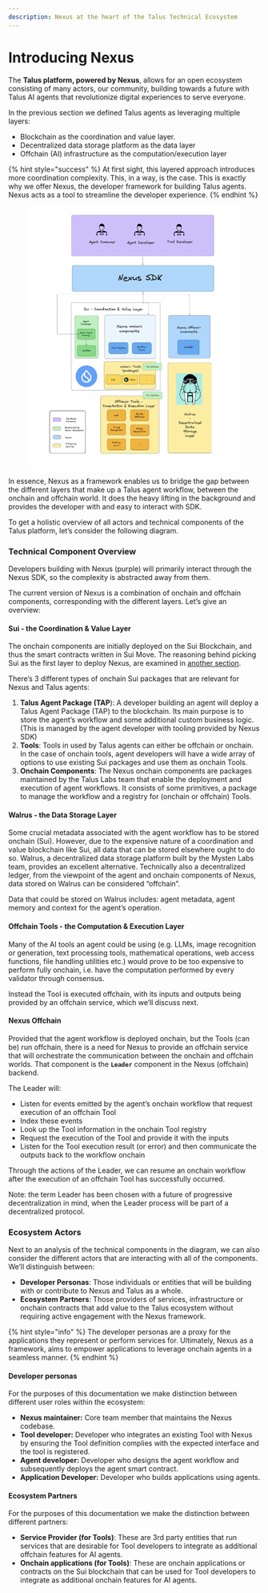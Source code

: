 ```yaml
---
description: Nexus at the heart of the Talus Technical Ecosystem
---
```


# Introducing Nexus

The **Talus platform, powered by Nexus**, allows for an open ecosystem consisting of many actors, our community, building towards a future with Talus AI agents that revolutionize digital experiences to serve everyone.

In the previous section we defined Talus agents as leveraging multiple layers:

* Blockchain as the coordination and value layer.
* Decentralized data storage platform as the data layer
* Offchain (AI) infrastructure as the computation/execution layer

{% hint style="success" %}
At first sight, this layered approach introduces more coordination complexity. This, in a way, is the case. This is exactly why we offer Nexus, the developer framework for building Talus agents. Nexus acts as a tool to streamline the developer experience.
{% endhint %}

<figure><img src="../.gitbook/assets/nexus-arch.png" alt=""><figcaption></figcaption></figure>



In essence, Nexus as a framework enables us to bridge the gap between the different layers that make up a Talus agent workflow, between the onchain and offchain world. It does the heavy lifting in the background and provides the developer with and easy to interact with SDK.

To get a holistic overview of all actors and technical components of the Talus platform, let’s consider the following diagram.

### Technical Component Overview

Developers building with Nexus (purple) will primarily interact through the Nexus SDK, so the complexity is abstracted away from them.

The current version of Nexus is a combination of onchain and offchain components, corresponding with the different layers. Let’s give an overview:

#### Sui - the Coordination & Value Layer

The onchain components are initially deployed on the Sui Blockchain, and thus the smart contracts written in Sui Move. The reasoning behind picking Sui as the first layer to deploy Nexus, are examined in [another section](../why-sui-move.md).

There’s 3 different types of onchain Sui packages that are relevant for Nexus and Talus agents:

1. **Talus Agent Package (TAP**): A developer building an agent will deploy a Talus Agent Package (TAP) to the blockchain. Its main purpose is to store the agent’s workflow and some additional custom business logic. (This is managed by the agent developer with tooling provided by Nexus SDK)
2. **Tools**: Tools in used by Talus agents can either be offchain or onchain. In the case of onchain tools, agent developers will have a wide array of options to use existing Sui packages and use them as onchain Tools.
3. **Onchain Components**: The Nexus onchain components are packages maintained by the Talus Labs team that enable the deployment and execution of agent workflows. It consists of some primitives, a package to manage the workflow and a registry for (onchain or offchain) Tools.

#### Walrus - the Data Storage Layer

Some crucial metadata associated with the agent workflow has to be stored onchain (Sui). However, due to the expensive nature of a coordination and value blockchain like Sui, all data that can be stored elsewhere ought to do so. Walrus, a decentralized data storage platform built by the Mysten Labs team, provides an excellent alternative. Technically also a decentralized ledger, from the viewpoint of the agent and onchain components of Nexus, data stored on Walrus can be considered “offchain”.

Data that could be stored on Walrus includes: agent metadata, agent memory and context for the agent’s operation.

#### Offchain Tools - the Computation & Execution Layer

Many of the AI tools an agent could be using (e.g. LLMs, image recognition or generation, text processing tools, mathematical operations, web access functions, file handling utilities etc.) would prove to be too expensive to perform fully onchain, i.e. have the computation performed by every validator through consensus.

Instead the Tool is executed offchain, with its inputs and outputs being provided by an offchain service, which we’ll discuss next.

#### Nexus Offchain

Provided that the agent workflow is deployed onchain, but the Tools (can be) run offchain, there is a need for Nexus to provide an offchain service that will orchestrate the communication between the onchain and offchain worlds. That component is the **`Leader`** component in the Nexus (offchain) backend.

The Leader will:

* Listen for events emitted by the agent’s onchain workflow that request execution of an offchain Tool
* Index these events
* Look up the Tool information in the onchain Tool registry
* Request the execution of the Tool and provide it with the inputs
* Listen for the Tool execution result (or error) and then communicate the outputs back to the workflow onchain

Through the actions of the Leader, we can resume an onchain workflow after the execution of an offchain Tool has successfully occurred.

Note: the term Leader has been chosen with a future of progressive decentralization in mind, when the Leader process will be part of a decentralized protocol.

### Ecosystem Actors

Next to an analysis of the technical components in the diagram, we can also consider the different actors that are interacting with all of the components. We’ll distinguish between:

* **Developer Personas**: Those individuals or entities that will be building with or contribute to Nexus and Talus as a whole.
* **Ecosystem Partners**: Those providers of services, infrastructure or onchain contracts that add value to the Talus ecosystem without requiring active engagement with the Nexus framework.

{% hint style="info" %}
The developer personas are a proxy for the applications they represent or perform services for. Ultimately, Nexus as a framework, aims to empower applications to leverage onchain agents in a seamless manner.
{% endhint %}

#### Developer personas

For the purposes of this documentation we make distinction between different user roles within the ecosystem:

* **Nexus maintainer:** Core team member that maintains the Nexus codebase.
* **Tool developer:** Developer who integrates an existing Tool with Nexus by ensuring the Tool definition complies with the expected interface and the tool is registered.
* **Agent developer:** Developer who designs the agent workflow and subsequently deploys the agent smart contract.
* **Application Developer:** Developer who builds applications using agents.

#### Ecosystem Partners

For the purposes of this documentation we make the distinction between different partners:

* **Service Provider (for Tools)**: These are 3rd party entities that run services that are desirable for Tool developers to integrate as additional offchain features for AI agents.
* **Onchain applications (for Tools)**: These are onchain applications or contracts on the Sui blockchain that can be used for Tool developers to integrate as additional onchain features for AI agents.

